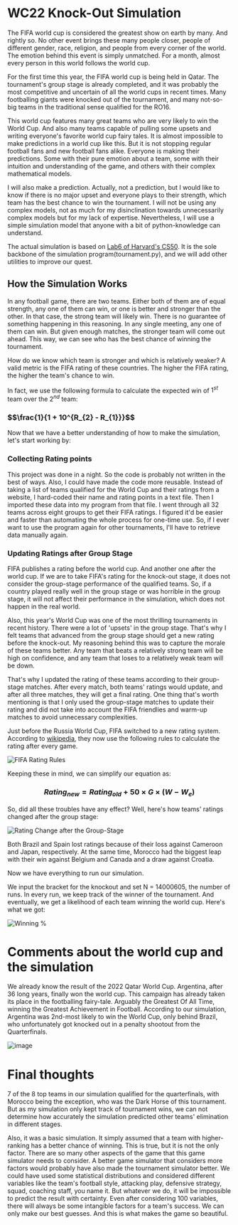 # WC22 Knock-Out Simulation

The FIFA world cup is considered the greatest show on earth by many. And rightly so. No other event brings these many people closer, people of different gender, race, religion, and people from every corner of the world. The emotion behind this event is simply unmatched. For a month, almost every person in this world follows the world cup.

For the first time this year, the FIFA world cup is being held in Qatar. The tournament's group stage is already completed, and it was probably the most competitive and uncertain of all the world cups in recent times. Many footballing giants were knocked out of the tournament, and many not-so-big teams in the traditional sense qualified for the RO16. 

This world cup features many great teams who are very likely to win the World Cup. And also many teams capable of pulling some upsets and writing everyone's favorite world cup fairy tales. It is almost impossible to make predictions in a world cup like this. But it is not stopping regular football fans and new football fans alike. Everyone is making their predictions. Some with their pure emotion about a team, some with their intuition and understanding of the game, and others with their complex mathematical models.

I will also make a prediction. Actually, not a prediction, but I would like to know if there is no major upset and everyone plays to their strength, which team has the best chance to win the tournament. I will not be using any complex models, not as much for my disinclination towards unnecessarily complex models but for my lack of expertise. Nevertheless, I will use a simple simulation model that anyone with a bit of python-knowledge can understand. 

The actual simulation is based on [Lab6 of Harvard's CS50](https://cs50.harvard.edu/x/2022/labs/6/). It is the sole backbone of the simulation program(tournament.py), and we will add other utilities to improve our quest.


## How the Simulation Works
In any football game, there are two teams. Either both of them are of equal strength, any one of them can win, or one is better and stronger than the other. In that case, the strong team will likely win. There is no guarantee of something happening in this reasoning. In any single meeting, any one of them can win. But given enough matches, the stronger team will come out ahead. This way, we can see who has the best chance of winning the tournament.

How do we know which team is stronger and which is relatively weaker? A valid metric is the FIFA rating of these countries. The higher the FIFA rating, the higher the team's chance to win. 

In fact, we use the following formula to calculate the expected win of $1^{st}$ team over the $2^{nd}$ team:

### $$\frac{1}{1 + 10^\{R_{2} - R_{1}}}$$


Now that we have a better understanding of how to make the simulation, let's start working by:

### Collecting Rating points
This project was done in a night. So the code is probably not written in the best of ways. Also, I could have made the code more reusable. Instead of taking a list of teams qualified for the World Cup and their ratings from a website, I hard-coded their name and rating points in a text file. Then I imported these data into my program from that file. I went through all 32 teams across eight groups to get their FIFA ratings. I figured it'd be easier and faster than automating the whole process for one-time use. So, if I ever want to use the program again for other tournaments, I'll have to retrieve data manually again.

### Updating Ratings after Group Stage
FIFA publishes a rating before the world cup. And another one after the world cup. If we are to take FIFA's rating for the knock-out stage, it does not consider the group-stage performance of the qualified teams. So, if a country played really well in the group stage or was horrible in the group stage, it will not affect their performance in the simulation, which does not happen in the real world.

Also, this year's World Cup was one of the most thrilling tournaments in recent history. There were a lot of 'upsets' in the group stage. That's why I felt teams that advanced from the group stage should get a new rating before the knock-out. My reasoning behind this was to capture the morale of these teams better. Any team that beats a relatively strong team will be high on confidence, and any team that loses to a relatively weak team will be down.

That's why I updated the rating of these teams according to their group-stage matches. After every match, both teams' ratings would update, and after all three matches, they will get a final rating. One thing that's worth mentioning is that I only used the group-stage matches to update their rating and did not take into account the FIFA friendlies and warm-up matches to avoid unnecessary complexities.

Just before the Russia World Cup, FIFA switched to a new rating system. According to [wikipedia](https://en.wikipedia.org/wiki/FIFA_Men%27s_World_Ranking), they now use the following rules to calculate the rating after every game.


![FIFA Rating Rules](https://user-images.githubusercontent.com/72381684/210513257-5541d33c-a112-4633-a413-ac0a413c4d75.png)


Keeping these in mind, we can simplify our equation as:

### $$Rating_{new} = Rating_{old} + 50 \times G \times (W - W_{e})$$


So, did all these troubles have any effect? Well, here's how teams' ratings changed after the group stage:


![Rating Change after the Group-Stage](https://user-images.githubusercontent.com/72381684/210505352-86cb700a-a435-46cb-97dd-f69c9a7aa0dd.png)


Both Brazil and Spain lost ratings because of their loss against Cameroon and Japan, respectively. At the same time, Morocco had the biggest leap with their win against Belgium and Canada and a draw against Croatia.  



Now we have everything to run our simulation.

We input the bracket for the knockout and set N = 14000605, the number of runs. In every run, we keep track of the winner of the tournament. And eventually, we get a likelihood of each team winning the world cup. Here's what we got:

![Winning %](https://user-images.githubusercontent.com/72381684/210518677-5efd0493-9ea5-4a69-bf05-3cec7e04b743.png)


# Comments about the world cup and the simulation
We already know the result of the 2022 Qatar World Cup. Argentina, after 36 long years, finally won the world cup. This campaign has already taken its place in the footballing fairy-tale. Arguably the Greatest Of All Time, winning the Greatest Achievement in Football. 
According to our simulation, Argentina was 2nd-most likely to win the World Cup, only behind Brazil, who unfortunately got knocked out in a penalty shootout from the Quarterfinals.  

![image](https://user-images.githubusercontent.com/72381684/210535655-d2b04114-d0ef-4a74-8f17-1cb6f4988b30.png)


# Final thoughts
7 of the 8 top teams in our simulation qualified for the quarterfinals, with Morocco being the exception, who was the Dark Horse of this tournament. But as my simulation only kept track of tournament wins, we can not determine how accurately the simulation predicted other teams' elimination in different stages.

Also, it was a basic simulation. It simply assumed that a team with higher-ranking has a better chance of winning. This is true, but it is not the only factor. There are so many other aspects of the game that this game simulator needs to consider. A better game simulator that considers more factors would probably have also made the tournament simulator better. We could have used some statistical distributions and considered different variables like the team's football style, attacking play, defensive strategy, squad, coaching staff, you name it. But whatever we do, it will be impossible to predict the result with certainty. Even after considering 100 variables, there will always be some intangible factors for a team's success. We can only make our best guesses. And this is what makes the game so beautiful. 
